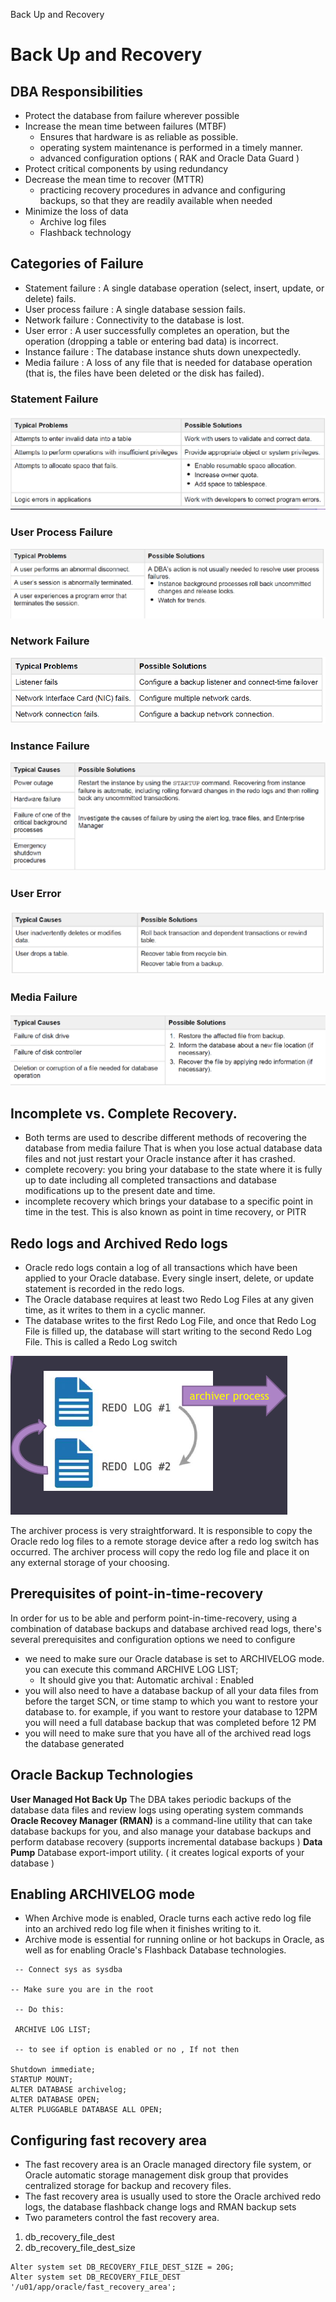 Back Up and Recovery

# Back Up and Recovery

## DBA Responsibilities

-  Protect the database from failure wherever possible
- Increase the mean time between failures (MTBF)
  - Ensures that hardware is as reliable as possible.
  - operating system maintenance is performed in a timely manner.
  - advanced configuration options ( RAK and Oracle Data Guard )
- Protect critical components by using redundancy
- Decrease the mean  time to recover (MTTR)
  - practicing recovery procedures in advance and configuring backups, so that they are readily available when needed
- Minimize the loss of data
  - Archive log files
  - Flashback technology

## Categories of Failure

* Statement failure : A single database operation (select, insert, update, or delete) fails.
* User process failure : A single database session fails.
* Network failure : Connectivity to the database is lost.
* User error : A user successfully completes an operation, but the operation (dropping a table or entering bad data) is incorrect.
* Instance failure : The database instance shuts down unexpectedly.
* Media failure : A loss of any file that is needed for database operation (that is, the files have been deleted or the disk has failed).

### Statement Failure

![54b7550f87feeda05abff35897de8629.png](../_resources/775106d7950e4206a288abbeaf723c3f.png)

### User Process Failure

![817e3e71ffca906b0d8cca0b3f04c590.png](../_resources/a9d9bf9ed2ea44ff80493cc48c73e278.png)

### Network Failure

![54cf2eaefeb4911df4c6064b658f429b.png](../_resources/63e6f1cd97374b7f8720fc09835129a5.png)

### Instance Failure

![98b9639bda8b95cb6961ac573c021aaa.png](../_resources/6dac06af946d4ee4a068627cd0cfe5b4.png)

### User Error

![4f20dbb11e6b30c28c2799d1fdfcf5c5.png](../_resources/b8e82d0f68e440de8f2eb995294240ee.png)

### Media Failure

![1b1d5c255555966c2859a22cf483ed2a.png](../_resources/675a81aa409f43589e8304faa405b849.png)

## Incomplete vs. Complete Recovery.

- Both terms are used to describe different methods of recovering the database from media failure
  That is when you lose actual database data files and not just restart your Oracle instance after it has crashed.
- complete recovery: you bring your database to the state where it is fully up to date
  including all completed transactions and database modifications up to the present date and time.
- incomplete recovery which brings your database to a specific point in time in the test.
  This is also known as point in time recovery, or PITR

## Redo logs and Archived Redo logs

* Oracle redo logs contain a log of all transactions which have been applied to your Oracle database.
  Every single insert, delete, or update statement is recorded in the redo logs.
* The Oracle database requires at least two Redo Log Files at any given time, as it writes to them
  in a cyclic manner.
* The database writes to the first Redo Log File, and once that Redo Log File is filled up, the database will start writing to the second Redo Log File. This is called a Redo Log switch


![245b80ba50ce27b4c3565bd26b90a0db.png](../_resources/c95b285ddf1148f087e5edc1c4f363e2.png)


The archiver process is very straightforward. It is responsible to copy the Oracle redo log files to a remote storage device after a redo log switch has occurred. The archiver process will copy the redo log file and place it on any external storage of your choosing.


## Prerequisites of point-in-time-recovery
In order for us to be able and perform point-in-time-recovery, using a combination of database backups and database archived read logs, there's several prerequisites and configuration options we need to configure
- we need to make sure our Oracle database is set to ARCHIVELOG mode. you can execute this command ARCHIVE LOG LIST; 
	- It should give you that: Automatic archival : Enabled
- you will also need to have a database backup of all your data files from before the target SCN, or time stamp to which you want to restore your database to. for example, if you want to restore your database to 12PM you will need a full database backup that was completed before 12 PM
- you will need to make sure that you have all of the archived read logs the database generated

## Oracle Backup Technologies

**User Managed Hot Back Up**
The DBA takes periodic backups of the database data files and review logs using operating system commands 
**Oracle Recovey Manager (RMAN)**
is a command-line utility that can take database backups for you, and also manage your database backups and perform database recovery (supports incremental database backups )
**Data Pump**
Database export-import utility. ( it creates logical exports of your database )


## Enabling ARCHIVELOG mode
 - When Archive mode is enabled, Oracle turns each active redo log file into an archived redo log file when it finishes writing to it.
- Archive mode is essential for running online or hot backups in Oracle, as well as for enabling Oracle's Flashback Database technologies.

```
 -- Connect sys as sysdba
 
-- Make sure you are in the root
 
 -- Do this: 
 
 ARCHIVE LOG LIST; 
 
 -- to see if option is enabled or no , If not then

Shutdown immediate;
STARTUP MOUNT;
ALTER DATABASE archivelog;
ALTER DATABASE OPEN;
ALTER PLUGGABLE DATABASE ALL OPEN;
```

## Configuring fast recovery area
- The fast recovery area is an Oracle managed directory file system, or Oracle automatic storage management disk group that provides centralized storage for backup and recovery files.
- The fast recovery area is usually used to store the Oracle archived redo logs, the database flashback change logs and RMAN backup sets
- Two parameters control the fast recovery area.
1. db_recovery_file_dest
2. db_recovery_file_dest_size

```
Alter system set DB_RECOVERY_FILE_DEST_SIZE = 20G;
Alter system set DB_RECOVERY_FILE_DEST '/u01/app/oracle/fast_recovery_area';
```